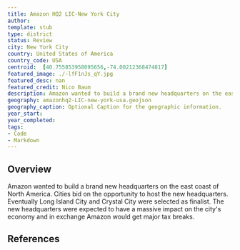 ```yaml
---
title: Amazon HQ2 LIC-New York City
author:
template: stub
type: district
status: Review
city: New York City
country: United States of America
country_code: USA
centroid:  [40.755853958095656,-74.00212368474817]
featured_image: ./-lfF1nJs_qY.jpg
featured_desc: nan
featured_credit: Nico Baum
description: Amazon wanted to build a brand new headquarters on the east coast of North America. Cities bid on the opportunity to host the new headquarters. Eventually Long Island City and Crystal City were selected as finalist. The new headquarters were expected to have a massive impact on the city's economy and in exchange Amazon would get major tax breaks.
geography: amazonhq2-LIC-new-york-usa.geojson
geography_caption: Optional Caption for the geographic information.
year_start:
year_completed:
tags:
- Code
- Markdown
---
```


## Overview
Amazon wanted to build a brand new headquarters on the east coast of North America. Cities bid on the opportunity to host the new headquarters. Eventually Long Island City and Crystal City were selected as finalist. The new headquarters were expected to have a massive impact on the city's economy and in exchange Amazon would get major tax breaks.

## References

